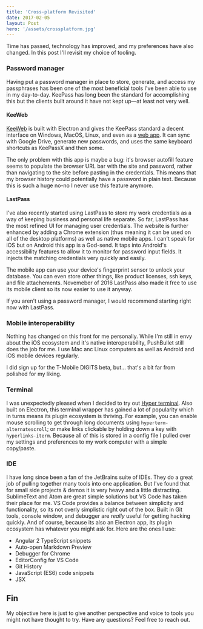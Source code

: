 ```yaml
---
title: 'Cross-platform Revisited'
date: 2017-02-05
layout: Post
hero: '/assets/crossplatform.jpg'
---
```


Time has passed, technology has improved, and my preferences have also changed. In this post I'll revisit my choice of tooling. 

### Password manager

Having put a password manager in place to store, generate, and access my passphrases has been one of the most beneficial tools I've been able to use in my day-to-day. KeePass has long been the standard for accomplishing this but the clients built around it have not kept up—at least not very well. 

#### KeeWeb

[KeeWeb](https://keeweb.info/) is built with Electron and gives the KeePass standard a decent interface on Windows, MacOS, Linux, and even as a [web app](https://app.keeweb.info/). It can sync with Google Drive, generate new passwords, and uses the same keyboard shortcuts as KeePassX and then some.

The only problem with this app is maybe a bug: it's browser autofill feature seems to populate the browser URL bar with the site and password, rather than navigating to the site before pasting in the credentials. This means that my browser history could potentially have a password in plain text. Because this is such a huge no-no I never use this feature anymore.

#### LastPass

I've also recently started using LastPass to store my work credentials as a way of keeping business and personal life separate. So far, LastPass has the most refined UI for managing user credentials. The website is further enhanced by adding a Chrome extension (thus meaning it can be used on all of the desktop platforms) as well as native mobile apps. I can't speak for iOS but on Android this app is a God-send. It taps into Android's accessibility features to allow it to monitor for password input fields. It injects the matching credentials very quickly and easily. 

The mobile app can use your device's fingerprint sensor to unlock your database. You can even store other things, like product licenses, ssh keys, and file attachements. Novemeber of 2016 LastPass also made it free to use its mobile client so its now easier to use it anyway. 

If you aren't using a password manager, I would recommend starting right now with LastPass. 

### Mobile interoperability

Nothing has changed on this front for me personally. While I'm still in envy about the iOS ecosystem and it's native interoperability, PushBullet still does the job for me. I use Mac anc Linux computers as well as Android and iOS mobile devices regularly. 

I did sign up for the T-Mobile DIGITS beta, but... that's a bit far from polished for my liking.

### Terminal

I was unexpectedly pleased when I decided to try out [Hyper terminal](https://github.com/zeit/hyper). Also built on Electron, this terminal wrapper has gained a lot of popularity which in turns means its plugin ecosystem is thriving. For example, you can enable mouse scrolling to get through long documents using `hyperterm-alternatescroll`; or make links clickable by holding down a key with `hyperlinks-iterm`. Because all of this is stored in a config file I pulled over my settings and preferences to my work computer with a simple copy/paste. 

### IDE

I have long since been a fan of the JetBrains suite of IDEs. They do a great job of pulling together many tools into one application. But I've found that for small side projects & demos it is very heavy and a little distracting. SublimeText and Atom are great simple solutions but VS Code has taken their place for me. VS Code provides a balance between simplicity and functionality, so its not overly simplistic right out of the box. Built in Git tools, console window, and debugger are *really* useful for getting hacking quickly. And of course, because its also an Electron app, its plugin ecosystem has whatever you might ask for. Here are the ones I use:

- Angular 2 TypeScript snippets
- Auto-open Markdown Preview
- Debugger for Chrome
- EditorConfig for VS Code
- Git History
- JavaScript (ES6) code snippets
- JSX

## Fin

My objective here is just to give another perspective and voice to tools you might not have thought to try. Have any questions? Feel free to reach out. 
